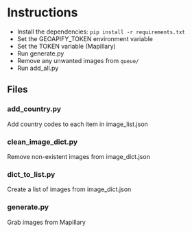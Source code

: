 # Instructions

* Install the dependencies: `pip install -r requirements.txt`
* Set the GEOAPIFY\_TOKEN environment variable
* Set the TOKEN variable (Mapillary)
* Run generate.py
* Remove any unwanted images from `queue/`
* Run add\_all.py

## Files

### add\_country.py
Add country codes to each item in image\_list.json

### clean\_image\_dict.py
Remove non-existent images from image\_dict.json

### dict\_to\_list.py
Create a list of images from image\_dict.json

### generate.py
Grab images from Mapillary
